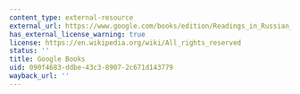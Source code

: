 ```yaml
---
content_type: external-resource
external_url: https://www.google.com/books/edition/Readings_in_Russian_Civilization_Volume/KVVK8Wra4iIC?hl=en&gbpv=1
has_external_license_warning: true
license: https://en.wikipedia.org/wiki/All_rights_reserved
status: ''
title: Google Books
uid: 090f4683-ddbe-43c3-8907-2c671d143779
wayback_url: ''
---
```

